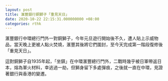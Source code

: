```yaml
---
layout: post
title: 滙豐銀行銅獅子「重見天日」
date: 2020-10-22 22:15:31.000000000 +08:00
categories: rthk
---
```


滙豐銀行中環總行門外一對銅獅子，今年元旦遊行開始後不久，遭人貼上示威物品，當天晚上更被人點火焚燒，滙豐其後將它們圍封，至今天完成第一階段復修後「重見天日」。

這對銅獅子自1935年起，「坐鎮」在中環滙豐總行門外，二戰時幾乎被日軍帶返日本，熔為軍火材料，幸逃過一劫，但獅身留下多處彈痕，之後就一直在中環，見證著銀行與香港的變遷。
